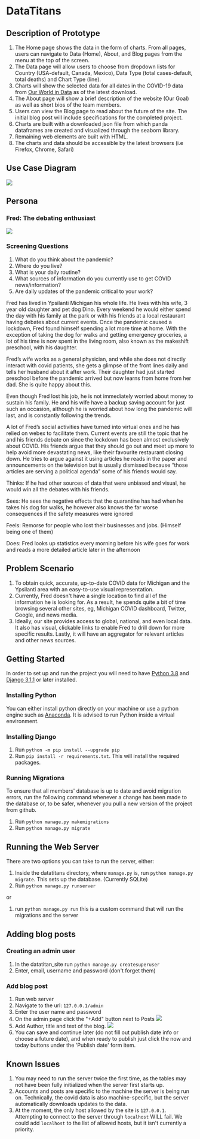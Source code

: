 # DataTitans

## Description of Prototype
1. The Home page shows the data in the form of charts. From all pages, users can navigate to Data (Home), About, and Blog pages from the menu at the top of the screen.
2. The Data page will allow users to choose from dropdown lists for Country (USA-default, Canada, Mexico), Data Type (total cases-default, total deaths) and Chart Type (line).
3. Charts will show the selected data for all dates in the COVID-19 data from [Our World in Data](https://ourworldindata.org/) as of the latest download.
4. The About page will show a brief description of the website (Our Goal) as well as short bios of the team members.
5. Users can view the Blog page to read about the future of the site. The initial blog post will include specifications for the completed project.
6. Charts are built with a downloaded json file from which panda dataframes are created and visualized through the seaborn library.
7. Remaining web elements are built with HTML.
8. The charts and data should be accessible by the latest browsers (i.e Firefox, Chrome, Safari)

## Use Case Diagram
![](datatitan_site/images/UseCaseDiagram.png)

## Persona

### Fred: The debating enthusiast
![](datatitan_site/images/fred_flintstone.jpg)
### Screening Questions
1. What do you think about the pandemic?
2. Where do you live?
3. What is your daily routine?
4. What sources of information do you currently use to get COVID news/information?
5. Are daily updates of the pandemic critical to your work?


Fred has lived in Ypsilanti Michigan his whole life. He lives with his wife, 3 year old daughter and pet dog Dino. Every weekend he would either spend the day with his family at the park or with his friends at a local restaurant having debates about current events. Once the pandemic caused a lockdown, Fred found himself spending a lot more time at home. With the exception of taking the dog for walks and getting emergency groceries, a lot of his time is now spent in the living room, also known as the makeshift preschool, with his daughter.

Fred’s wife works as a general physician, and while she does not directly interact with covid patients, she gets a glimpse of the front lines daily and tells her husband about it after work. Their daughter had just started preschool before the pandemic arrived but now learns from home from her dad. She is quite happy about this.

Even though Fred lost his job, he is not immediately worried about money to sustain his family. He and his wife have a backup saving account for just such an occasion, although he is worried about how long the pandemic will last, and is constantly following the trends.

A lot of Fred’s social activities have turned into virtual ones and he has relied on webex to facilitate them. Current events are still the topic that he and his friends debate on since the lockdown has been almost exclusively about COVID. His friends argue that they should go out and meet up more to help avoid more devastating news, like their favourite restaurant closing down. He tries to argue against it using articles he reads in the paper and announcements on the television but is usually dismissed because “those articles are serving a political agenda” some of his friends would say.



Thinks: If he had other sources of data that were unbiased and visual, he would win all the debates with his friends.

Sees: He sees the negative effects that the quarantine has had when he takes his dog for walks, he however also knows the far worse consequences if the safety measures were ignored

Feels: Remorse for people who lost their businesses and jobs. (Himself being one of them)

Does: Fred looks up statistics every morning before his wife goes for work and reads a more detailed article later in the afternoon


## Problem Scenario

1. To obtain quick, accurate, up-to-date COVID data for Michigan and the Ypsilanti area with an easy-to-use visual representation.
2. Currently, Fred doesn't have a single location to find all of the information he is looking for. As a result, he spends quite a bit of time browsing several other sites, eg, Michigan COVID dashboard, Twitter, Google, and news media.
3. Ideally, our site provides access to global, national, and even local data. It also has visual, clickable links to enable Fred to drill down for more specific results. Lastly, it will have an aggregator for relevant articles and other news sources.

## Getting Started

In order to set up and run the project you will need to have [Python 3.8](https://www.python.org/downloads/) and [Django 3.1.1](https://www.djangoproject.com/download/) or later installed.

### Installing Python
You can either install python directly on your machine or use a python engine such as [Anaconda](https://www.anaconda.com/products/individual).
It is advised to run Python inside a virtual environment.

### Installing Django
1. Run `python -m pip install --upgrade pip`
2. Run `pip install -r requirements.txt`. This will install the required packages.

### Running Migrations
To ensure that all members' database is up to date and avoid migration errors,
run the following command whenever a change has been made to the database or, to be safer,
whenever you pull a new version of the project from github.

1. Run `python manage.py makemigrations`
2. Run `python manage.py migrate`

## Running the Web Server
There are two options you can take to run the server, either:
1. Inside the datatitans directory, where `manage.py` is, run `python manage.py migrate`. This sets up the database.
(Currently SQLite)
2. Run `python manage.py runserver`

or

1. run `python manage.py run` this is a custom command that will run the migrations and the server

## Adding blog posts

### Creating an admin user
1. In the datatitan_site run `python manage.py createsuperuser`
2. Enter, email, username and password (don't forget them)

### Add blog post
1. Run web server
2. Navigate to the url: `127.0.0.1/admin`
3. Enter the user name and password
4. On the admin page click the "+Add" button next to Posts 
![](datatitan_site/images/adminPage.png)
5. Add Author, title and text of the blog.
![](datatitan_site/images/blog.png)
6. You can save and continue later (do not fill out publish date info or choose a future date),
and when ready to publish just click the now and today buttons under the 'Publish date' form item.

## Known Issues
1. You may need to run the server twice the first time,
as the tables may not have been fully initialized when the server first starts up.
2. Accounts and posts are specific to the machine the server is being run on.
Technically, the covid data is also machine-specific, but the server automatically downloads updates to the data.
3. At the moment, the only host allowed by the site is `127.0.0.1`.
Attempting to connect to the server through `localhost` WILL fail.
We could add `localhost` to the list of allowed hosts, but it isn't currently a priority.
